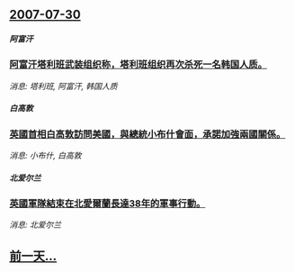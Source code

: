 ## [2007-07-30](/news/2007/07/30/index.md)

##### 阿富汗
### [阿富汗塔利班武装组织称，塔利班组织再次杀死一名韩国人质。](/news/2007/07/30/阿富汗塔利班武装组织称-塔利班组织再次杀死一名韩国人质.md)
_消息: 塔利班, 阿富汗, 韩国人质_

##### 白高敦
### [英國首相白高敦訪問美國，與總統小布什會面，承諾加強兩國關係。](/news/2007/07/30/英國首相白高敦訪問美國-與總統小布什會面-承諾加強兩國關係.md)
_消息: 小布什, 白高敦_

##### 北爱尔兰
### [英國軍隊結束在北愛爾蘭長達38年的軍事行動。](/news/2007/07/30/英國軍隊結束在北愛爾蘭長達38年的軍事行動.md)
_消息: 北爱尔兰_

## [前一天...](/news/2007/07/29/index.md)

